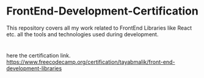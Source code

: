 # FrontEnd-Development-Certification
This repository covers all my work related to FrontEnd Libraries like React etc.  all the tools and technologies used during development.
#
here the certification link. https://www.freecodecamp.org/certification/tayabmalik/front-end-development-libraries

